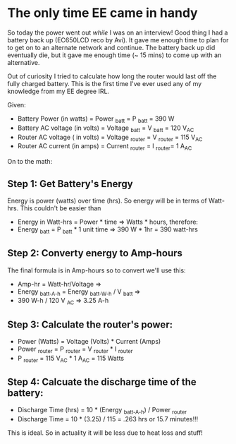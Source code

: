 # The only time EE came in handy

So today the power went out _while_ I was on an interview! Good thing I had a battery back up (EC650LCD reco by Avi). It gave me enough time to plan for to get on to an alternate network and continue. The battery back up did eventually die, but it gave me enough time (~ 15 mins) to come up with an alternative.

Out of curiosity I tried to calculate how long the router would last off the fully charged battery. This is the first time I've ever used any of my knowledge from my EE degree IRL.

Given:
- Battery Power (in watts) = Power <sub>batt</sub> = P <sub>batt</sub> = 390 W
- Battery AC voltage (in volts) = Voltage <sub>batt</sub> = V <sub>batt</sub> = 120 V<sub>AC</sub>
- Router AC voltage ( in volts) = Voltage <sub>router</sub> = V <sub>router</sub> = 115 V<sub>AC</sub>
- Router AC current (in amps) = Current <sub>router</sub> =  I <sub>router</sub>= 1 A<sub>AC</sub>

On to the math:

## Step 1: Get Battery's Energy
Energy is power (watts) over time (hrs). So energy will be in terms of Watt-hrs. This couldn't be easier than 
- Energy in Watt-hrs = Power * time => Watts * hours, therefore:
- Energy <sub>batt</sub> = P <sub>batt</sub> * 1 unit time => 390 W * 1hr = 390 watt-hrs


## Step 2: Converty energy to Amp-hours

The final formula is in Amp-hours so to convert we'll use this:
- Amp-hr = Watt-hr/Voltage =>
- Energy <sub>batt-A-h</sub> = Energy <sub>batt-W-h</sub> / V <sub>batt</sub> =>
- 390 W-h / 120 V <sub>AC</sub> => 3.25 A-h

## Step 3: Calculate the router's power:
- Power (Watts) = Voltage (Volts) * Current (Amps)
- Power <sub>router</sub> = P <sub>router</sub> = V <sub>router</sub> * I <sub>router</sub>
- P <sub>router</sub> = 115 V<sub>AC</sub> * 1 A<sub>AC</sub> = 115 Watts

## Step 4: Calcuate the discharge time of the battery:
- Discharge Time (hrs) = 10 * (Energy <sub>batt-A-h</sub>) / Power <sub>router</sub>
- Discharge Time = 10 * (3.25) / 115 = .263 hrs or 15.7 minutes!!!

This is ideal. So in actuality it will be less due to heat loss and stuff!
